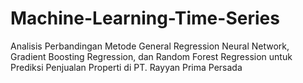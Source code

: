 # Machine-Learning-Time-Series
Analisis Perbandingan Metode General Regression Neural Network, Gradient Boosting Regression, dan Random Forest Regression untuk Prediksi Penjualan Properti di PT. Rayyan Prima Persada
